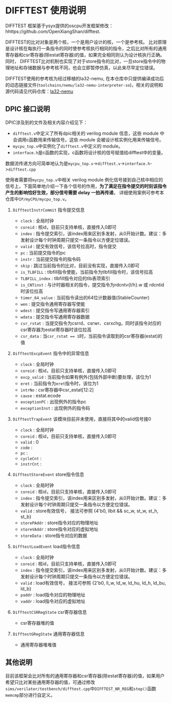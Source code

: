 # DIFFTEST 使用说明

DIFFTEST 框架基于ysyx提供的oscpu开发框架修改：hhttps://github.com/OpenXiangShan/difftest.

DIFFTEST的比对对象是两个核，一个是用户设计的核，一个是参考核。 比对原理是设计核在每执行一条指令的同时使参考核执行相同的指令，之后比对所有的通用寄存器和csr寄存器(除estat寄存器)的值，如果完全相同则认为设计核执行正确。 同时， DIFFTEST比对机制也实现了对于store指令的比对，一旦store指令中的物理地址和存储数据与参考核不同，也会立即暂停仿真，以此来尽早定位错误。

DIFFTEST使用的参考核为经过移植的la32-nemu, 在本仓库中只提供编译成功后的动态链接文件(`toolchains/nemu/la32-nemu-interpreter-so`)，相关的说明和源代码请见代码仓库：[la32-nemu](https://gitee.com/wwt_panache/la32-nemu/tree/chiplab_diff/)

## DPIC 接口说明

DPIC涉及到的文件及相关内容介绍见下：

- `difftest.v`中定义了所有dpic相关的 verilog module 信息，这些 module 中会调用c函数用来传输信号。这些 module 会被设计核实例化用来传输信号。
- `mycpu_top.v`中实例化了`difftest.v`中定义的 module。
- `interface.h`是c函数的实现，c函数将设计核的信号赋值给difftest中的变量。

数据流传递方向可简单地认为是`mycpu_top.v`->`difftest.v`->`interface.h`->`difftest.cpp`

使用者需要将`mycpu_top.v`中相关 verilog module 例化信号接到自己核中相应的信号上，下面简单地介绍一下各个信号的作用，**为了满足在指令提交的时刻该指令产生的影响恰好生效，部分信号需要 delay 一拍再传递**， 详细使用案例可参考本仓库中`IP/myCPU/mycpu_top.v`。

1. `DifftestInstrCommit` 指令提交信息

    - `clock`           : 全局时钟
    - `coreid`          : 核id，目前只支持单核，直接传入0即可
    - `index`           : 指令提交索引，该index用来区别多发射，从0开始计数。建议：多发射设计每个时钟周期只提交一条指令以方便定位错误。
    - `valid`           : 提交有效信号，该信号拉高时，指令提交
    - `pc`              : 当前提交指令的pc
    - `instr`           : 当前提交指令的指令码
    - `skip`            : 跳过当前指令的比对，目前没有实现，直接传入0即可
    - `is_TLBFILL`      : tlbfill指令使能，当前指令为tlbfill指令时，该信号拉高
    - `TLBFILL_index`   : tlbfill指令对应的tlb表项索引
    - `is_CNTinst`      : 与计时器相关的指令，提交指令为rdcntv{l/h}.w 或 rdcntid 时该位拉高
    - `timer_64_value`  : 当前指令读出的64位计数器值(StableCounter)
    - `wen`             : 提交指令通用寄存器写使能
    - `wdest`           : 提交指令写通用寄存器索引
    - `wdata`           : 提交指令写通用寄存器数据
    - `csr_rstat`       : 当提交指令为csrrd、csrwr、csrxchg，同时该指令对应的csr寄存器为estat寄存器时该位拉高
    - `csr_data`        : 当`csr_rstat == 1`时，当前指令读取到的csr寄存器(estat)的值

2. `DifftestExcpEvent` 指令中的异常信息

    - `clock`           : 全局时钟
    - `coreid`          : 核id，目前只支持单核，直接传入0即可
    - `excp_valid`      : 当前指令如果有例外(包括外部中断)要处理，该位为1   
    - `eret`            : 当前指令为`eret`指令时，该位为1         
    - `intrNo`          : csr寄存器中csr_estat[12:2]
    - `cause`           : estat.ecode
    - `exceptionPC`     : 出现例外的指令pc
    - `exceptionInst`   : 出现例外的指令码

3. `DifftestTrapEvent` 该模块目前并未使用，直接将其中的valid信号接0

    - `clock`           : 全局时钟
    - `coreid`          : 核id，目前只支持单核，直接传入0即可
    - `valid`           : 0
    - `code`            : 
    - `pc`              : 
    - `cycleCnt`        : 
    - `instrCnt`        : 

4. `DifftestStoreEvent` store指令信息

    - `clock`           : 全局时钟
    - `coreid`          : 核id，目前只支持单核，直接传入0即可
    - `index`           : 指令提交索引，该index用来区别多发射，从0开始计数。建议：多发射设计每个时钟周期只提交一条指令以方便定位错误。
    - `valid`           : store有效信号， 接法可参照 {4'b0, llbit && sc_w, st_w, st_h, st_b}
    - `storePAddr`      : store指令对应的物理地址
    - `storeVAddr`      : store指令对应的虚拟地址
    - `storeData`       : store指令对应的数据

5. `DifftestLoadEvent` load指令信息

    - `clock`           : 全局时钟
    - `coreid`          : 核id，目前只支持单核，直接传入0即可
    - `index`           : 指令提交索引，该index用来区别多发射，从0开始计数。建议：多发射设计每个时钟周期只提交一条指令以方便定位错误。
    - `valid`           : load有效信号， 接法可参照 {2'b0, ll_w, ld_w, ld_hu, ld_h, ld_bu, ld_b}
    - `paddr`           : load指令对应的物理地址
    - `vaddr`           : load指令对应的虚拟地址

6. `DifftestCSRRegState` csr寄存器信息

    - csr寄存器堆的值

7. `DifftestGRegState` 通用寄存器信息

    - 通用寄存器堆堆值

## 其他说明

目前该框架会比对所有的通用寄存器和csr寄存器(除estat寄存器)的值，如果用户希望只比对某些通用寄存器的值，可通过修改`sims/verilator/testbench/difftest.cpp`中`DIFFTEST_NR_REG`和`step()`函数`memcmp`部分进行自定义。